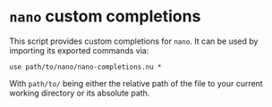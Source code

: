 # `nano` custom completions

This script provides custom completions for `nano`.
It can be used by importing its exported commands via:

```
use path/to/nano/nano-completions.nu *
```

With `path/to/` being either the relative path of the file to your current working directory or its absolute path.
